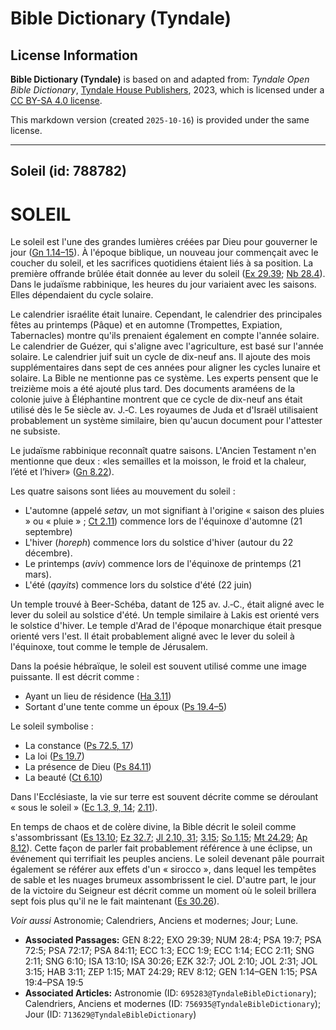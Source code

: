 # Bible Dictionary (Tyndale)

## License Information

**Bible Dictionary (Tyndale)** is based on and adapted from: _Tyndale Open Bible Dictionary_, [Tyndale House Publishers](https://tyndaleopenresources.com/), 2023, which is licensed under a [CC BY-SA 4.0 license](https://creativecommons.org/licenses/by-sa/4.0/legalcode.en).

This markdown version (created `2025-10-16`) is provided under the same license.



--------------------------------

## Soleil (id: 788782)

SOLEIL
======

Le soleil est l'une des grandes lumières créées par Dieu pour gouverner le jour ([Gn 1\.14–15](https://ref.ly/Gen1:14-Gen1:15)). À l'époque biblique, un nouveau jour commençait avec le coucher du soleil, et les sacrifices quotidiens étaient liés à sa position. La première offrande brûlée était donnée au lever du soleil ([Ex 29\.39](https://ref.ly/Exod29:39); [Nb 28\.4](https://ref.ly/Num28:4)). Dans le judaïsme rabbinique, les heures du jour variaient avec les saisons. Elles dépendaient du cycle solaire.

Le calendrier israélite était lunaire. Cependant, le calendrier des principales fêtes au printemps (Pâque) et en automne (Trompettes, Expiation, Tabernacles) montre qu'ils prenaient également en compte l'année solaire. Le calendrier de Guézer, qui s'aligne avec l'agriculture, est basé sur l'année solaire. Le calendrier juif suit un cycle de dix\-neuf ans. Il ajoute des mois supplémentaires dans sept de ces années pour aligner les cycles lunaire et solaire. La Bible ne mentionne pas ce système. Les experts pensent que le treizième mois a été ajouté plus tard. Des documents araméens de la colonie juive à Éléphantine montrent que ce cycle de dix\-neuf ans était utilisé dès le 5e siècle av. J.‑C. Les royaumes de Juda et d'Israël utilisaient probablement un système similaire, bien qu'aucun document pour l'attester ne subsiste.

Le judaïsme rabbinique reconnaît quatre saisons. L'Ancien Testament n'en mentionne que deux : «les semailles et la moisson, le froid et la chaleur, l’été et l’hiver» ([Gn 8\.22](https://ref.ly/Gen8:22)).

Les quatre saisons sont liées au mouvement du soleil :

* L'automne (appelé *setav,* un mot signifiant à l'origine « saison des pluies » ou « pluie » ; [Ct 2\.11](https://ref.ly/Song2:11)) commence lors de l'équinoxe d'automne (21 septembre)
* L'hiver (*horeph*) commence lors du solstice d'hiver (autour du 22 décembre).
* Le printemps (*aviv*) commence lors de l'équinoxe de printemps (21 mars).
* L'été (*qayits*) commence lors du solstice d'été (22 juin)

Un temple trouvé à Beer\-Schéba, datant de 125 av. J.‑C., était aligné avec le lever du soleil au solstice d'été. Un temple similaire à Lakis est orienté vers le solstice d'hiver. Le temple d'Arad de l'époque monarchique était presque orienté vers l'est. Il était probablement aligné avec le lever du soleil à l'équinoxe, tout comme le temple de Jérusalem.

Dans la poésie hébraïque, le soleil est souvent utilisé comme une image puissante. Il est décrit comme :

* Ayant un lieu de résidence ([Ha 3\.11](https://ref.ly/Hab3:11))
* Sortant d'une tente comme un époux ([Ps 19\.4–5](https://ref.ly/Ps19:4-Ps19:5))

Le soleil symbolise :

* La constance ([Ps 72\.5, 17](https://ref.ly/Ps72:5))
* La loi ([Ps 19\.7](https://ref.ly/Ps19:7))
* La présence de Dieu ([Ps 84\.11](https://ref.ly/Ps84:11))
* La beauté ([Ct 6\.10](https://ref.ly/Song6:10))

Dans l'Ecclésiaste, la vie sur terre est souvent décrite comme se déroulant « sous le soleil » ([Ec 1\.3, 9, 14](https://ref.ly/Eccl1:3); [2\.11](https://ref.ly/Eccl2:11)).

En temps de chaos et de colère divine, la Bible décrit le soleil comme s'assombrissant ([Es 13\.10](https://ref.ly/Isa13:10); [Ez 32\.7](https://ref.ly/Ezek32:7); [Jl 2\.10, 31](https://ref.ly/Joel2:10); [3\.15](https://ref.ly/Joel3:15); [So 1\.15](https://ref.ly/Zeph1:15); [Mt 24\.29](https://ref.ly/Matt24:29); [Ap 8\.12](https://ref.ly/Rev8:12)). Cette façon de parler fait probablement référence à une éclipse, un événement qui terrifiait les peuples anciens. Le soleil devenant pâle pourrait également se référer aux effets d'un « sirocco », dans lequel les tempêtes de sable et les nuages brumeux assombrissent le ciel. D'autre part, le jour de la victoire du Seigneur est décrit comme un moment où le soleil brillera sept fois plus qu'il ne le fait maintenant ([Es 30\.26](https://ref.ly/Isa30:26)).

*Voir aussi* Astronomie; Calendriers, Anciens et modernes; Jour; Lune.

* **Associated Passages:** GEN 8:22; EXO 29:39; NUM 28:4; PSA 19:7; PSA 72:5; PSA 72:17; PSA 84:11; ECC 1:3; ECC 1:9; ECC 1:14; ECC 2:11; SNG 2:11; SNG 6:10; ISA 13:10; ISA 30:26; EZK 32:7; JOL 2:10; JOL 2:31; JOL 3:15; HAB 3:11; ZEP 1:15; MAT 24:29; REV 8:12; GEN 1:14–GEN 1:15; PSA 19:4–PSA 19:5
* **Associated Articles:** Astronomie (ID: `695283@TyndaleBibleDictionary`); Calendriers, Anciens et modernes (ID: `756935@TyndaleBibleDictionary`); Jour (ID: `713629@TyndaleBibleDictionary`)


